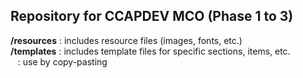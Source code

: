 ## Repository for CCAPDEV MCO (Phase 1 to 3)

**/resources** : includes resource files (images, fonts, etc.)  
**/templates** : includes template files for specific sections, items, etc.  
&nbsp;&nbsp;&nbsp;: use by copy-pasting